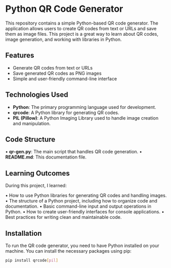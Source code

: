 

# Python QR Code Generator

This repository contains a simple Python-based QR code generator. The application allows users to create QR codes from text or URLs and save them as image files. This project is a great way to learn about QR codes, image generation, and working with libraries in Python.

## Features

- Generate QR codes from text or URLs
- Save generated QR codes as PNG images
- Simple and user-friendly command-line interface

## Technologies Used

- **Python**: The primary programming language used for development.
- **qrcode**: A Python library for generating QR codes.
- **PIL (Pillow)**: A Python Imaging Library used to handle image creation and manipulation.

## Code Structure

• **qr-gen.py**: The main script that handles QR code generation.
• **README.md**: This documentation file.

## Learning Outcomes

During this project, I learned:

• How to use Python libraries for generating QR codes and handling images.
• The structure of a Python project, including how to organize code and documentation.
• Basic command-line input and output operations in Python.
• How to create user-friendly interfaces for console applications.
• Best practices for writing clean and maintainable code.
## Installation

To run the QR code generator, you need to have Python installed on your machine. You can install the necessary packages using pip:

```bash
pip install qrcode[pil]
